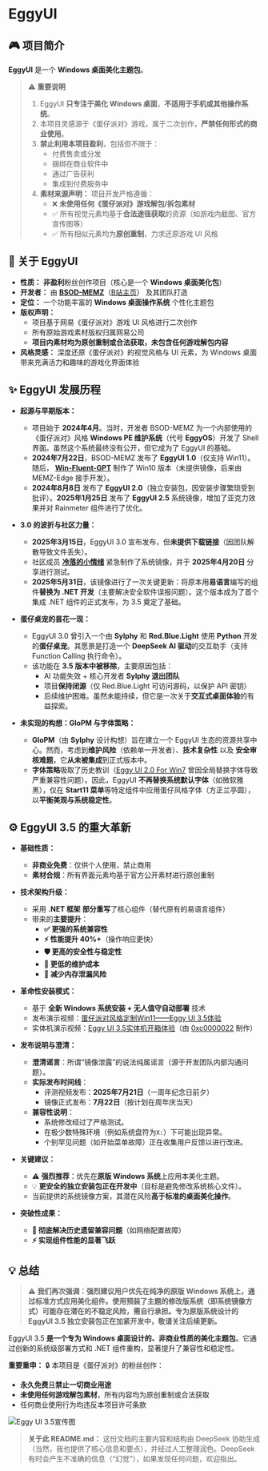 ﻿# EggyUI

## 🎮 项目简介
**EggyUI** 是一个 **Windows 桌面美化主题包**。

> ⚠️ **重要说明**
> 1.  EggyUI **只专注于美化 Windows 桌面**，**不适用于手机或其他操作系统**。
> 2.  本项目灵感源于《蛋仔派对》游戏，属于二次创作，**严禁任何形式的商业使用**。
> 3.  **禁止利用本项目盈利**，包括但不限于：
>     *   付费售卖或分发
>     *   捆绑在商业软件中
>     *   通过广告获利
>     *   集成到付费服务中
> 4.  **素材来源声明：** 项目开发严格遵循：
>     *   ❌ **未使用任何《蛋仔派对》游戏解包/拆包素材**
>     *   ✅ 所有视觉元素均基于**合法途径获取**的资源（如游戏内截图、官方宣传图等）
>     *   ✅ 所有相似元素均为**原创重制**，力求还原游戏 UI 风格

## 🌟 关于 EggyUI
*   **性质：** **非盈利**粉丝创作项目（核心是一个 **Windows 桌面美化包**）
*   **开发者：** 由 [**BSOD-MEMZ**](https://github.com/BSOD-MEMZ)（[B站主页](https://space.bilibili.com/1975308950)） 及其团队打造
*   **定位：** 一个功能丰富的 **Windows 桌面操作系统** 个性化主题包
*   **版权声明：**
    *   项目基于网易《蛋仔派对》游戏 UI 风格进行二次创作
    *   所有原始游戏素材版权归属网易公司
    *   **项目内素材均为原创重制或合法获取，未包含任何游戏解包内容**
*   **风格灵感：** 深度还原《蛋仔派对》的视觉风格与 UI 元素，为 Windows 桌面带来充满活力和趣味的游戏化界面体验

## ✨ EggyUI 发展历程

*   **起源与早期版本：**
    *   项目始于 **2024年4月**。当时，开发者 BSOD-MEMZ 为一个内部使用的《蛋仔派对》风格 **Windows PE 维护系统**（代号 **EggyOS**）开发了 Shell 界面。虽然这个系统最终没有公开，但它成为了 EggyUI 的基础。
    *   **2024年7月22日**，BSOD-MEMZ 发布了 **EggyUI 1.0**（仅支持 Win11）。随后， **[Win-Fluent-GPT](https://space.bilibili.com/1326423111)** 制作了 Win10 版本（未提供镜像，后来由 MEMZ-Edge 接手开发）。
    *   **2024年8月8日** 发布了 **EggyUI 2.0**（独立安装包，因安装步骤繁琐受到批评）。**2025年1月25日** 发布了 **EggyUI 2.5** 系统镜像，增加了亚克力效果并对 Rainmeter 组件进行了优化。

*   **3.0 的波折与社区力量：**
    *   **2025年3月15日**，EggyUI 3.0 宣布发布，但**未提供下载链接**（因团队解散导致文件丢失）。
    *   社区成员 [**冷落的小情绪**](https://space.bilibili.com/1591761987) 紧急制作了系统镜像，并于 **2025年4月20日** 分享进行测试。
    *   **2025年5月31日**，该镜像进行了一次关键更新：将原本用**易语言**编写的组件**替换为 .NET 开发**（主要解决安全软件误报问题）。这个版本成为了首个集成 .NET 组件的正式发布，为 3.5 奠定了基础。

*   **蛋仔桌宠的昙花一现：**
    *   EggyUI 3.0 曾引入一个由 **Sylphy** 和 **Red.Blue.Light** 使用 **Python** 开发的**蛋仔桌宠**。其愿景是打造一个 **DeepSeek AI 驱动**的交互助手（支持 Function Calling 执行命令）。
    *   该功能在 **3.5 版本中被移除**，主要原因包括：
        *   AI 功能失效 + 核心开发者 **Sylphy 退出团队**
        *   项目**保持闭源**（仅 Red.Blue.Light 可访问源码，以保护 API 密钥）
        *   后续维护困难。虽然未能持续，但它是一次关于**交互式桌面体验**的有益探索。

*   **未实现的构想：GloPM 与字体策略：**
    *   **GloPM**（由 **Sylphy** 设计构想）旨在建立一个 EggyUI 生态的资源共享中心。然而，考虑到**维护风险**（依赖单一开发者）、**技术复杂性** 以及 **安全审核难题**，它**从未被集成**到正式版本中。
    *   **字体策略**吸取了历史教训（[Eggy UI 2.0 For Win7](https://www.bilibili.com/video/BV1T9WNe1EJU) 曾因全局替换字体导致严重兼容性问题）。因此，EggyUI **不再替换系统默认字体**（如微软雅黑），仅在 **Start11 菜单**等特定组件中应用蛋仔风格字体（方正兰亭圆），以**平衡美观与系统稳定性**。

## ⚙️ EggyUI 3.5 的重大革新

*   **基础性质：**
    *   **非商业免费**：仅供个人使用，禁止商用
    *   **素材合规**：所有界面元素均基于官方公开素材进行原创重制

*   **技术架构升级：**
    *   采用 **.NET 框架** **部分重写**了核心组件（替代原有的易语言组件）
    *   带来的**主要提升**：
        *   **✅ 更强的系统兼容性**
        *   **⚡ 性能提升 40%+**（操作响应更快）
        *   **🛡️ 更高的安全性与稳定性**
        *   **🔧 更低的维护成本**
        *   **💾 减少内存泄漏风险**

*   **革命性安装模式：**
    *   基于 **全新 Windows 系统安装 + 无人值守自动部署** 技术
    *   发布演示视频：[蛋仔派对风格定制Win11——Eggy UI 3.5体验](https://www.bilibili.com/video/BV1kbgGz7Em1)
    *   实体机演示视频：[Eggy UI 3.5实体机开箱体验](https://www.bilibili.com/video/BV13w8nzqE4V)（由 [0xc0000022](https://space.bilibili.com/1092500907) 制作）

*   **发布说明与澄清：**
    *   **澄清谣言**：所谓“镜像泄露”的说法纯属谣言（源于开发团队内部沟通问题）。
    *   **实际发布时间线**：
        *   评测视频发布：**2025年7月21日**（一周年纪念日前夕）
        *   镜像正式发布：**7月22日**（按计划在周年庆当天）
    *   **兼容性说明**：
        *   系统修改经过了严格测试。
        *   在极少数特殊环境（例如系统盘符为`X:`）下可能出现异常。
        *   个别罕见问题（如开始菜单故障）正在收集用户反馈以进行改进。

*   **关键建议：**
    *   ⚠️ **强烈推荐**：优先在**原版 Windows 系统**上应用本美化主题。
    *   💡 **更安全的独立安装包正在开发中**（目标是避免修改系统核心文件）。
    *   当前提供的系统镜像方案，其潜在风险**高于标准的桌面美化操作**。

*   **突破性成果：**
    *   **🚀 彻底解决历史遗留兼容问题**（如网络配置故障）
    *   **⚡ 实现组件性能的显著飞跃**

## 💡 总结
> ⚠️ **我们再次强调：强烈建议用户优先在纯净的原版 Windows 系统上，通过标准方式应用美化组件。使用预装了主题的修改版系统（即系统镜像方式）可能存在潜在的不稳定风险，需自行承担。专为原版系统设计的 EggyUI 3.5 独立安装包正在加紧开发中，敬请关注后续更新。**

EggyUI 3.5 **是一个专为 Windows 桌面设计的、非商业性质的美化主题包**。它通过创新的系统级部署方式和 .NET 组件重构，显著提升了兼容性和稳定性。

**重要重申：**
🔒 本项目是《蛋仔派对》的粉丝创作：
*   **永久免费**且**禁止一切商业用途**
*   **未使用任何游戏解包素材**，所有内容均为原创重制或合法获取
*   任何商业使用行为均违反本项目许可条款

![Eggy UI 3.5宣传图](http://i0.hdslb.com/bfs/new_dyn/24cb54b93b1c9ef3ead8ea2d3ae2d2f31591761987.png "Eggy UI 3.5")

> **关于此 README.md：**
> 这份文档的主要内容和结构由 DeepSeek 协助生成（当然，我也提供了核心信息和要点），并经过人工整理润色。DeepSeek 有时会产生不准确的信息（“幻觉”），如果发现任何问题，欢迎指出。